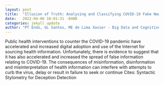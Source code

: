 ```yaml
---
layout: post
title:  "Illusion of Truth: Analysing and Classifying COVID-19 Fake News in Brazilian Portuguese Language"
date:   2022-04-06 16:01:31 -0400
categories: jekyll update
author: "PT Endo, GL Santos, ME de Lima Xavier - Big Data and Cognitive , 2022"
---
```

Public health interventions to counter the COVID-19 pandemic have accelerated and increased digital adoption and use of the Internet for sourcing health information. Unfortunately, there is evidence to suggest that it has also accelerated and increased the spread of false information relating to COVID-19. The consequences of misinformation, disinformation and misinterpretation of health information can interfere with attempts to curb the virus, delay or result in failure to seek or continue Cites: Syntactic Stylometry for Deception Detection